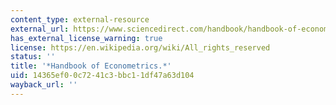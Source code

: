 ```yaml
---
content_type: external-resource
external_url: https://www.sciencedirect.com/handbook/handbook-of-econometrics/vol/5/suppl/C
has_external_license_warning: true
license: https://en.wikipedia.org/wiki/All_rights_reserved
status: ''
title: '*Handbook of Econometrics.*'
uid: 14365ef0-0c72-41c3-bbc1-1df47a63d104
wayback_url: ''
---
```

